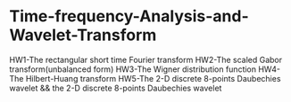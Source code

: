 # Time-frequency-Analysis-and-Wavelet-Transform
HW1-The rectangular short time Fourier transform
HW2-The scaled Gabor transform(unbalanced form)
HW3-The Wigner distribution function
HW4-The Hilbert-Huang transform
HW5-The 2-D discrete 8-points Daubechies wavelet
    && the 2-D discrete 8-points Daubechies wavelet
